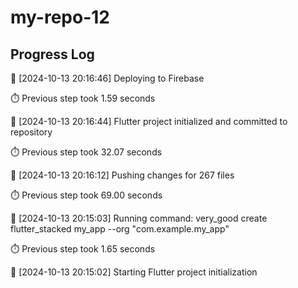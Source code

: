 # my-repo-12
## Progress Log
🔄 [2024-10-13 20:16:46] Deploying to Firebase

⏱️ Previous step took 1.59 seconds

🔄 [2024-10-13 20:16:44] Flutter project initialized and committed to repository

⏱️ Previous step took 32.07 seconds

🔄 [2024-10-13 20:16:12] Pushing changes for 267 files

⏱️ Previous step took 69.00 seconds

🔄 [2024-10-13 20:15:03] Running command: very_good create flutter_stacked my_app --org "com.example.my_app"

⏱️ Previous step took 1.65 seconds

🔄 [2024-10-13 20:15:02] Starting Flutter project initialization
